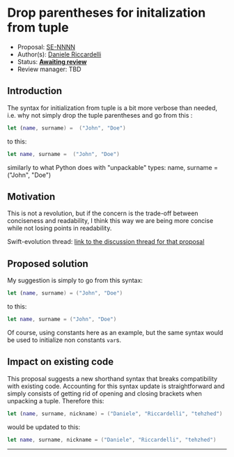 # Drop parentheses for initalization from	tuple

* Proposal: [SE-NNNN](https://github.com/apple/swift-evolution/blob/master/proposals/NNNN-name.md)
* Author(s): [Daniele Riccardelli](https://github.com/tehzhed)
* Status: **[Awaiting review](#rationale)**
* Review manager: TBD

## Introduction

The syntax for initialization from tuple is a bit more
verbose than needed, i.e. why not simply drop the tuple parentheses and go
from this :
```swift
let (name, surname) =  ("John", "Doe")
```

to this:
```swift
let name, surname =  ("John", "Doe")
```

similarly to what Python does with "unpackable" types:
name, surname = ("John", "Doe")


## Motivation

This is not a revolution, but if the concern is the trade-off between conciseness and readability, I think this way we are being more concise while not losing points in readability.

Swift-evolution thread: [link to the discussion thread for that proposal](https://lists.swift.org/pipermail/swift-evolution/Week-of-Mon-20160502/016804.html)

## Proposed solution

My suggestion is simply to go from this syntax:
```swift
let (name, surname) = ("John", "Doe")
```

to this:
```swift
let name, surname = ("John", "Doe")
```

Of course, using constants here as an example, but the same syntax would be used to initialize non constants ```var```s.

## Impact on existing code

This proposal suggests a new shorthand syntax that breaks compatibility with existing code. Accounting for this syntax update is straightforward and simply consists of getting rid of opening and closing brackets when unpacking a tuple. Therefore this:
```swift
let (name, surname, nickname) = ("Daniele", "Riccardelli", "tehzhed")
```
would be updated to this:
```swift
let name, surname, nickname = ("Daniele", "Riccardelli", "tehzhed")
```

-------------------------------------------------------------------------------
